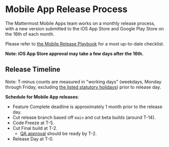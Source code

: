 # Mobile App Release Process

The Mattermost Mobile Apps team works on a monthly release process, with a new version submitted to the iOS App Store and Google Play Store on the 16th of each month.

Please refer to [the Mobile Release Playbook](https://community.mattermost.com/playbooks/playbooks/yxb6yyckgbrebe8eiuzmb6w8co/outline) for a most up-to-date checklist.

**Note: iOS App Store approval may take a few days after the 16th.**

## Release Timeline

Note: T-minus counts are measured in "working days" \(weekdays, Monday through Friday, excluding [the listed statutory holidays](https://handbook.mattermost.com/operations/workplace/people/working-at-mattermost/paid-time-off#holidays)\) prior to release day.

**Schedule for Mobile App releases**:
 - Feature Complete deadline is approximately 1 month prior to the release day.
 - Cut release branch based off `main` and cut beta builds (around T-14).
 - Code Freeze at T-5.
 - Cut Final build at T-2.
    - [QA approval](https://community.mattermost.com/playbooks/playbooks/8dx9zrs16bbg8eg1hdhw35zdua) should be ready by T-2.
 - Release Day at T-0.
